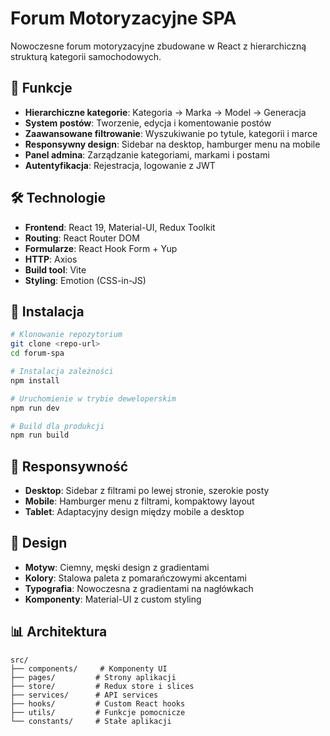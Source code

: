# Forum Motoryzacyjne SPA

Nowoczesne forum motoryzacyjne zbudowane w React z hierarchiczną strukturą kategorii samochodowych.

## 🚗 Funkcje

- **Hierarchiczne kategorie**: Kategoria → Marka → Model → Generacja
- **System postów**: Tworzenie, edycja i komentowanie postów
- **Zaawansowane filtrowanie**: Wyszukiwanie po tytule, kategorii i marce
- **Responsywny design**: Sidebar na desktop, hamburger menu na mobile
- **Panel admina**: Zarządzanie kategoriami, markami i postami
- **Autentyfikacja**: Rejestracja, logowanie z JWT

## 🛠️ Technologie

- **Frontend**: React 19, Material-UI, Redux Toolkit
- **Routing**: React Router DOM
- **Formularze**: React Hook Form + Yup
- **HTTP**: Axios
- **Build tool**: Vite
- **Styling**: Emotion (CSS-in-JS)

## 🚀 Instalacja

```bash
# Klonowanie repozytorium
git clone <repo-url>
cd forum-spa

# Instalacja zależności
npm install

# Uruchomienie w trybie deweloperskim
npm run dev

# Build dla produkcji
npm run build
```

## 📱 Responsywność

- **Desktop**: Sidebar z filtrami po lewej stronie, szerokie posty
- **Mobile**: Hamburger menu z filtrami, kompaktowy layout
- **Tablet**: Adaptacyjny design między mobile a desktop

## 🎨 Design

- **Motyw**: Ciemny, męski design z gradientami
- **Kolory**: Stalowa paleta z pomarańczowymi akcentami
- **Typografia**: Nowoczesna z gradientami na nagłówkach
- **Komponenty**: Material-UI z custom styling

## 📊 Architektura

```
src/
├── components/     # Komponenty UI
├── pages/         # Strony aplikacji
├── store/         # Redux store i slices
├── services/      # API services
├── hooks/         # Custom React hooks
├── utils/         # Funkcje pomocnicze
└── constants/     # Stałe aplikacji
```
